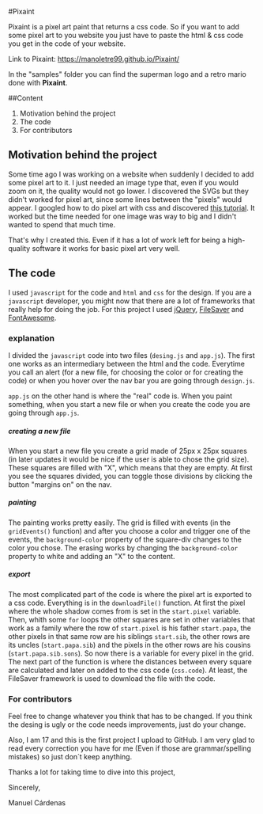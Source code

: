 #Pixaint

Pixaint is a pixel art paint that returns a css code. So if you want to add some pixel art to you website you just have to paste the html & css code you get in the code of your website.

Link to Pixaint: https://manoletre99.github.io/Pixaint/

In the "samples" folder you can find the superman logo and a retro mario done with **Pixaint**.

##Content

1. Motivation behind the project
2. The code
3. For contributors

## Motivation behind the project

Some time ago I was working on a website when suddenly I decided to add some pixel art to it. I just needed an image type that, even if you would zoom on it, the quality would not go lower. I discovered the SVGs but they didn't worked for pixel art, since some lines between the "pixels" would appear. I googled how to do pixel art with css and discovered [this tutorial](https://coderwall.com/p/0lb-qq/pixel-art-without-images). It worked but the time needed for one image was way to big and I didn't wanted to spend that much time.

That's why I created this. Even if it has a lot of work left for being a high-quality software it works for basic pixel art very well.

## The code

I used ```javascript``` for the code and ```html``` and ```css``` for the design. If you are a ```javascript``` developer, you might now that there are a lot of frameworks that really help for doing the job. For this project I used [jQuery](https://jquery.com/), [FileSaver](https://github.com/eligrey/FileSaver.js/) and [FontAwesome](http://fontawesome.io/).

### explanation

I divided the ```javascript``` code into two files (```desing.js``` and ```app.js```). The first one works as an intermediary between the html and the code. Everytime you call an alert (for a new file, for choosing the color or for creating the code) or when you hover over the nav bar you are going through ```design.js```.

```app.js``` on the other hand is where the "real" code is. When you paint something, when you start a new file or when you create the code you are going through ```app.js```.

##### creating a new file
When you start a new file you create a grid made of 25px x 25px squares (in later updates it would be nice if the user is able to chose the grid size). These squares are filled with "X", which means that they are empty. At first you see the squares divided, you can toggle those divisions by clicking the button "margins on" on the nav.

##### painting
The painting works pretty easily. The grid is filled with events (in the ```gridEvents()``` function) and after you choose a color and trigger one of the events, the ```background-color``` property of the square-div changes to the color you chose. The erasing works by changing the ```background-color``` property to white and adding an "X" to the content.

##### export
The most complicated part of the code is where the pixel art is exported to a css code. Everything is in the ```downloadFile()``` function. At first the pixel where the whole shadow comes from is set in the ```start.pixel``` variable. Then, whith some ```for``` loops the other squares are set in other variables that work as a family where the row of ```start.pixel``` is his father ```start.papa```, the other pixels in that same row are his siblings ```start.sib```, the other rows are its uncles (```start.papa.sib```) and the pixels in the other rows are his cousins (```start.papa.sib.sons```). So now there is a variable for every pixel in the grid. The next part of the function is where the distances between every square are calculated and later on added to the css code (```css.code```). At least, the FileSaver framework is used to download the file with the code.

### For contributors

Feel free to change whatever you think that has to be changed. If you think the desing is ugly or the code needs improvements, just do your change.

Also, I am 17 and this is the first project I upload to GitHub. I am very glad to read every correction you have for me (Even if those are grammar/spelling mistakes) so just don´t keep anything.

Thanks a lot for taking time to dive into this project,

Sincerely,

Manuel Cárdenas
